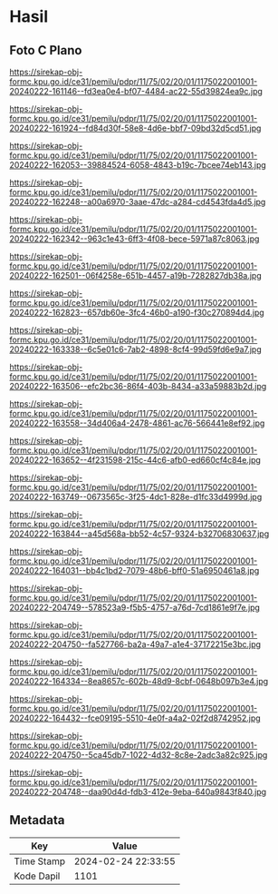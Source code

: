 # Hasil

## Foto C Plano

https://sirekap-obj-formc.kpu.go.id/ce31/pemilu/pdpr/11/75/02/20/01/1175022001001-20240222-161146--fd3ea0e4-bf07-4484-ac22-55d39824ea9c.jpg

https://sirekap-obj-formc.kpu.go.id/ce31/pemilu/pdpr/11/75/02/20/01/1175022001001-20240222-161924--fd84d30f-58e8-4d6e-bbf7-09bd32d5cd51.jpg

https://sirekap-obj-formc.kpu.go.id/ce31/pemilu/pdpr/11/75/02/20/01/1175022001001-20240222-162053--39884524-6058-4843-b19c-7bcee74eb143.jpg

https://sirekap-obj-formc.kpu.go.id/ce31/pemilu/pdpr/11/75/02/20/01/1175022001001-20240222-162248--a00a6970-3aae-47dc-a284-cd4543fda4d5.jpg

https://sirekap-obj-formc.kpu.go.id/ce31/pemilu/pdpr/11/75/02/20/01/1175022001001-20240222-162342--963c1e43-6ff3-4f08-bece-5971a87c8063.jpg

https://sirekap-obj-formc.kpu.go.id/ce31/pemilu/pdpr/11/75/02/20/01/1175022001001-20240222-162501--06f4258e-651b-4457-a19b-7282827db38a.jpg

https://sirekap-obj-formc.kpu.go.id/ce31/pemilu/pdpr/11/75/02/20/01/1175022001001-20240222-162823--657db60e-3fc4-46b0-a190-f30c270894d4.jpg

https://sirekap-obj-formc.kpu.go.id/ce31/pemilu/pdpr/11/75/02/20/01/1175022001001-20240222-163338--6c5e01c6-7ab2-4898-8cf4-99d59fd6e9a7.jpg

https://sirekap-obj-formc.kpu.go.id/ce31/pemilu/pdpr/11/75/02/20/01/1175022001001-20240222-163506--efc2bc36-86f4-403b-8434-a33a59883b2d.jpg

https://sirekap-obj-formc.kpu.go.id/ce31/pemilu/pdpr/11/75/02/20/01/1175022001001-20240222-163558--34d406a4-2478-4861-ac76-566441e8ef92.jpg

https://sirekap-obj-formc.kpu.go.id/ce31/pemilu/pdpr/11/75/02/20/01/1175022001001-20240222-163652--4f231598-215c-44c6-afb0-ed660cf4c84e.jpg

https://sirekap-obj-formc.kpu.go.id/ce31/pemilu/pdpr/11/75/02/20/01/1175022001001-20240222-163749--0673565c-3f25-4dc1-828e-d1fc33d4999d.jpg

https://sirekap-obj-formc.kpu.go.id/ce31/pemilu/pdpr/11/75/02/20/01/1175022001001-20240222-163844--a45d568a-bb52-4c57-9324-b32706830637.jpg

https://sirekap-obj-formc.kpu.go.id/ce31/pemilu/pdpr/11/75/02/20/01/1175022001001-20240222-164031--bb4c1bd2-7079-48b6-bff0-51a6950461a8.jpg

https://sirekap-obj-formc.kpu.go.id/ce31/pemilu/pdpr/11/75/02/20/01/1175022001001-20240222-204749--578523a9-f5b5-4757-a76d-7cd1861e9f7e.jpg

https://sirekap-obj-formc.kpu.go.id/ce31/pemilu/pdpr/11/75/02/20/01/1175022001001-20240222-204750--fa527766-ba2a-49a7-a1e4-37172215e3bc.jpg

https://sirekap-obj-formc.kpu.go.id/ce31/pemilu/pdpr/11/75/02/20/01/1175022001001-20240222-164334--8ea8657c-602b-48d9-8cbf-0648b097b3e4.jpg

https://sirekap-obj-formc.kpu.go.id/ce31/pemilu/pdpr/11/75/02/20/01/1175022001001-20240222-164432--fce09195-5510-4e0f-a4a2-02f2d8742952.jpg

https://sirekap-obj-formc.kpu.go.id/ce31/pemilu/pdpr/11/75/02/20/01/1175022001001-20240222-204750--5ca45db7-1022-4d32-8c8e-2adc3a82c925.jpg

https://sirekap-obj-formc.kpu.go.id/ce31/pemilu/pdpr/11/75/02/20/01/1175022001001-20240222-204748--daa90d4d-fdb3-412e-9eba-640a9843f840.jpg


## Metadata

| Key        | Value               |
| ---------- | ------------------- |
| Time Stamp | 2024-02-24 22:33:55 |
| Kode Dapil | 1101                |



